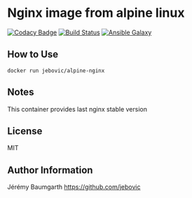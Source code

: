Nginx image from alpine linux
=============================

[![Codacy Badge](https://api.codacy.com/project/badge/Grade/8acd01ca73c24d78b114221bc6fa1a9c)](https://www.codacy.com/app/jba/docker-alpine-nginx?utm_source=github.com&utm_medium=referral&utm_content=jebovic/docker-alpine-nginx&utm_campaign=badger)
[![Build Status](https://travis-ci.org/jebovic/docker-alpine-nginx.svg?branch=master)](https://travis-ci.org/jebovic/docker-alpine-nginx) [![Ansible Galaxy](https://img.shields.io/badge/hub.docker.com-jebovic/alpine--nginx-blue.svg?style=flat)](https://hub.docker.com/r/jebovic/alpine-nginx)

How to Use
----------

```
docker run jebovic/alpine-nginx
```

Notes
-----

This container provides last nginx stable version

License
-------

MIT

Author Information
------------------

Jérémy Baumgarth https://github.com/jebovic
